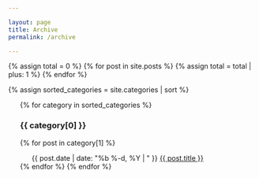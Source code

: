 ```yaml
---

layout: page
title: Archive
permalink: /archive

---
```

{% assign total = 0 %}
{% for post in site.posts %}
  {% assign total = total | plus: 1 %}
{% endfor %}

{% assign sorted_categories = site.categories | sort %}

<ul class="post-list">
{% for category in sorted_categories %}
  <h3 class="h3-post-title">{{ category[0] }}</h3>
    {% for post in category[1] %}
    <ul class='post-list'>
    	<span class="post-meta">{{ post.date | date: "%b %-d, %Y | " }}</span> 
    	<a href="{{ post.url }}">{{ post.title }}</a>
    </ul>
  {% endfor %}
{% endfor %}
</ul>